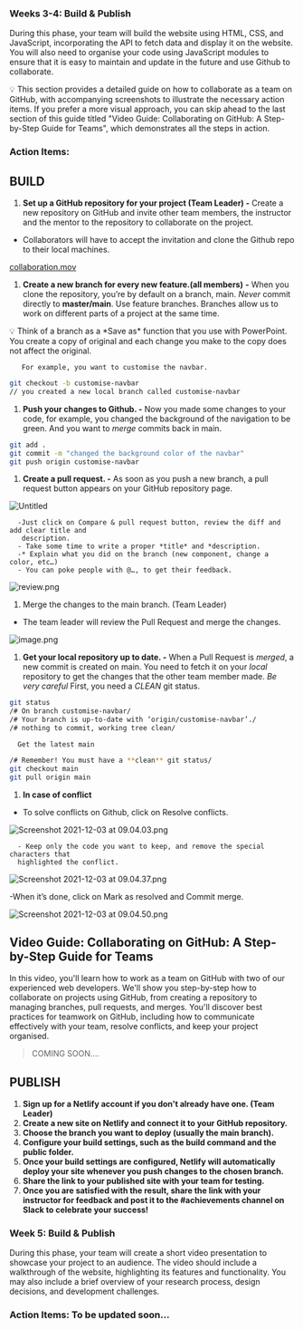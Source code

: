 ### Weeks 3-4: Build & Publish

During this phase, your team will build the website using HTML, CSS, and JavaScript, incorporating the API to fetch data and display it on the website. You will also need to organise your code using JavaScript modules to ensure that it is easy to maintain and update in the future and use Github to collaborate.

<aside>
💡 This section provides a detailed guide on how to collaborate as a team on GitHub, with accompanying screenshots to illustrate the necessary action items. If you prefer a more visual approach, you can skip ahead to the last section of this guide titled "Video Guide: Collaborating on GitHub: A Step-by-Step Guide for Teams", which demonstrates all the steps in action.

</aside>

### **Action Items:**

## BUILD

1. **Set up a GitHub repository for your project (Team Leader)
-** Create a new repository on GitHub and invite other team members, the instructor and the mentor to the repository to collaborate on the project.
- Collaborators will have to accept the invitation and clone the Github repo to their local machines.

[collaboration.mov](https://s3-us-west-2.amazonaws.com/secure.notion-static.com/e56fdf03-7d07-4e5d-9eed-2988992ba4c3/collaboration.mov)

1. **Create a new branch for every new feature.(all members)**
**-** When you clone the repository, you’re by default on a branch, main. *Never* commit directly to **master/main**. Use feature branches. Branches allow us to work on different parts of a project at the same time.

<aside>
💡 Think of a branch as a *Save as* function that you use with PowerPoint. You create a copy of original and each change you make to the copy does not affect the original.

</aside>

       For example, you want to customise the navbar.

```bash
git checkout -b customise-navbar
// you created a new local branch called customise-navbar
```

1. **Push your changes to Github.
-** Now you made some changes to your code, for example, you changed the background of the navigation to be green. And you want to *merge* commits back in main.

```bash
git add .
git commit -m "changed the background color of the navbar"
git push origin customise-navbar
```

1. **Create a pull request.
-** As soon as you push a new branch, a pull request button appears on your GitHub repository page.

![Untitled](https://s3-us-west-2.amazonaws.com/secure.notion-static.com/d07e83ff-3a2e-4199-981d-684bde04cc54/Untitled.png)

      -Just click on Compare & pull request button, review the diff and add clear title and
       description.
      - Take some time to write a proper *title* and *description.
      -* Explain what you did on the branch (new component, change a color, etc…)
      - You can poke people with @…, to get their feedback.

![review.png](https://s3-us-west-2.amazonaws.com/secure.notion-static.com/6fbff8a1-54bb-4ef2-aafb-3d8fd330e042/review.png)

1. Merge the changes to the main branch. (Team Leader)
- The team leader will review the Pull Request and merge the changes.

![image.png](https://s3-us-west-2.amazonaws.com/secure.notion-static.com/48089499-efbe-4414-bee5-bd3e494dd093/image.png)

1. **Get your local repository up to date.
-** When a Pull Request is *merged*, a new commit is created on main. You need to fetch it on your *local* repository to get the changes that the other team member made.
*Be very careful*
First, you need a *CLEAN* git status.

```bash
git status
/# On branch customise-navbar/
/# Your branch is up-to-date with ‘origin/customise-navbar’./
/# nothing to commit, working tree clean/
```

      Get the latest main

```bash
/# Remember! You must have a **clean** git status/
git checkout main
git pull origin main
```

1. **In case of conflict**
- To solve conflicts on Github, click on Resolve conflicts.

![Screenshot 2021-12-03 at 09.04.03.png](https://s3-us-west-2.amazonaws.com/secure.notion-static.com/8a19f095-2ae7-410c-b3da-9f551025d383/Screenshot_2021-12-03_at_09.04.03.png)

      - Keep only the code you want to keep, and remove the special characters that
      highlighted the conflict.

![Screenshot 2021-12-03 at 09.04.37.png](https://s3-us-west-2.amazonaws.com/secure.notion-static.com/a75df3ad-69d9-477d-839e-1cf0e3c08f2c/Screenshot_2021-12-03_at_09.04.37.png)

-When it’s done, click on Mark as resolved and Commit merge.

![Screenshot 2021-12-03 at 09.04.50.png](https://s3-us-west-2.amazonaws.com/secure.notion-static.com/83834a4b-d39d-473b-893a-cea1cb300d6c/Screenshot_2021-12-03_at_09.04.50.png)

## Video Guide: Collaborating on GitHub: A Step-by-Step Guide for Teams

In this video, you'll learn how to work as a team on GitHub with two of our experienced web developers. We'll show you step-by-step how to collaborate on projects using GitHub, from creating a repository to managing branches, pull requests, and merges. You'll discover best practices for teamwork on GitHub, including how to communicate effectively with your team, resolve conflicts, and keep your project organised.

> COMING SOON….
> 

## **PUBLISH**

1. **Sign up for a Netlify account if you don't already have one. (Team Leader)**
2. **Create a new site on Netlify and connect it to your GitHub repository.**
3. **Choose the branch you want to deploy (usually the main branch).**
4. **Configure your build settings, such as the build command and the public folder.**
5. **Once your build settings are configured, Netlify will automatically deploy your site whenever you push changes to the chosen branch.**
6. **Share the link to your published site with your team for testing.**
7. **Once you are satisfied with the result, share the link with your instructor for feedback and post it to the #achievements channel on Slack to celebrate your success!**



### Week 5: Build & Publish

During this phase, your team will create a short video presentation to showcase your project to an audience. The video should include a walkthrough of the website, highlighting its features and functionality. You may also include a brief overview of your research process, design decisions, and development challenges.

### **Action Items: To be updated soon…**